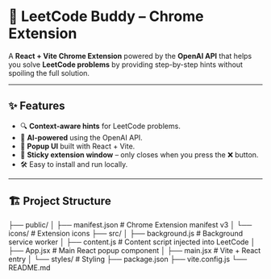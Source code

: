 # 🚀 LeetCode Buddy – Chrome Extension

A **React + Vite Chrome Extension** powered by the **OpenAI API** that helps you solve **LeetCode problems** by providing step-by-step hints without spoiling the full solution.

---

## ✨ Features
- 🔍 **Context-aware hints** for LeetCode problems.
- 🤖 **AI-powered** using the OpenAI API.
- 🎯 **Popup UI** built with React + Vite.
- 📌 **Sticky extension window** – only closes when you press the ❌ button.
- 🛠 Easy to install and run locally.

---

## 🏗 Project Structure
├── public/
│ ├── manifest.json # Chrome Extension manifest v3
│ └── icons/ # Extension icons
├── src/
│ ├── background.js # Background service worker
│ ├── content.js # Content script injected into LeetCode
│ ├── App.jsx # Main React popup component
│ ├── main.jsx # Vite + React entry
│ └── styles/ # Styling
├── package.json
├── vite.config.js
└── README.md